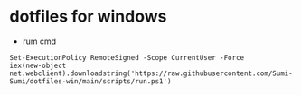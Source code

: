 # dotfiles for windows

- rum cmd
```
Set-ExecutionPolicy RemoteSigned -Scope CurrentUser -Force
iex(new-object net.webclient).downloadstring('https://raw.githubusercontent.com/Sumi-Sumi/dotfiles-win/main/scripts/run.ps1')
```
